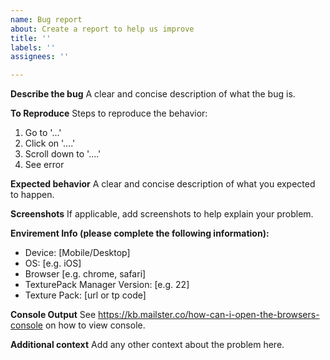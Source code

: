 ```yaml
---
name: Bug report
about: Create a report to help us improve
title: ''
labels: ''
assignees: ''

---
```


**Describe the bug**
A clear and concise description of what the bug is.

**To Reproduce**
Steps to reproduce the behavior:
1. Go to '...'
2. Click on '....'
3. Scroll down to '....'
4. See error

**Expected behavior**
A clear and concise description of what you expected to happen.

**Screenshots**
If applicable, add screenshots to help explain your problem.

**Envirement Info (please complete the following information):**
 - Device: [Mobile/Desktop]
 - OS: [e.g. iOS]
 - Browser [e.g. chrome, safari]
 - TexturePack Manager Version:  [e.g. 22]
 - Texture Pack: [url or tp code]

**Console Output**
See https://kb.mailster.co/how-can-i-open-the-browsers-console on how to view console.

**Additional context**
Add any other context about the problem here.
